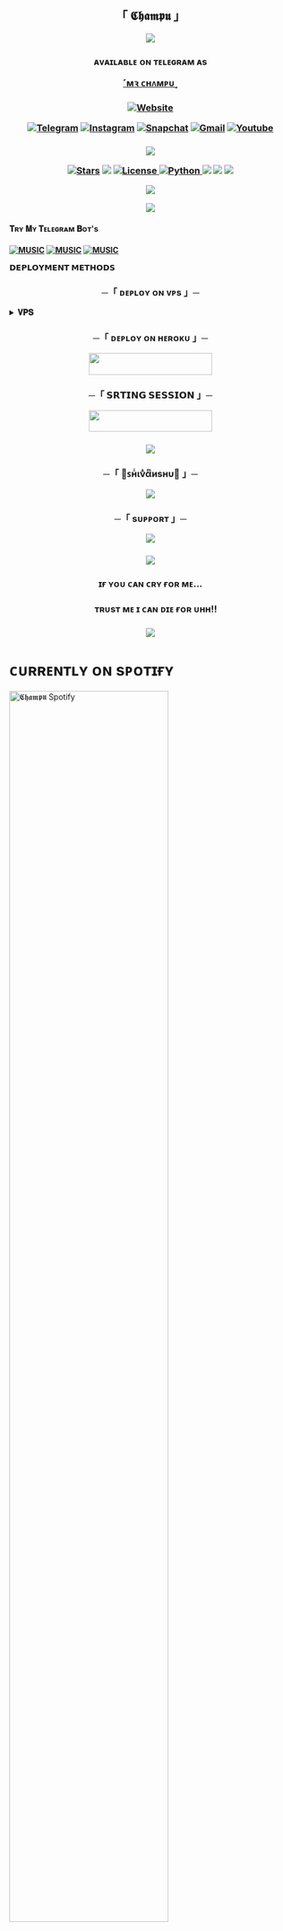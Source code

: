 <h2 align="center">
    「 𝕮𝖍𝖆𝖒𝖕𝖚 」</h2>

<p align="center">
  <img src="https://github.com/TheChampu/ChampuMusic/blob/main/TheChampu.gif">
</p>
</p>
 <h3></h3>
 <h3 align="center">
ᴀᴠᴀɪʟᴀʙʟᴇ ᴏɴ ᴛᴇʟᴇɢʀᴀᴍ ᴀs 

[˹мꝛ ᴄʜᴧᴍᴘᴜ˼](https://t.me/TheChampu)
<h3 align="center">
<a href="https://github.com/TheChampu"><img alt="Website" src="https://img.shields.io/badge/𝕮𝖍𝖆𝖒𝖕𝖚-red"></a>


[![Telegram](https://img.shields.io/badge/Telegram-2CA5E0?style=for-the-badge&logo=telegram&logoColor=white)](https://telegram.me/TheShivanshu)
[![Instagram](https://img.shields.io/badge/-Instagram-E1306C?style=for-the-badge&logo=instagram&logoColor=white)](https://www.instagram.com/Shivanshu_deo)
[![Snapchat](https://img.shields.io/badge/-Snapchat-F5AD09?style=for-the-badge&logo=snapchat&logoColor=white)](https://www.snapchat.com/add/shivanshudeo?share_id=0SMI0ikB1E4&locale=en-IN)
[![Gmail](https://img.shields.io/badge/Gmail-D14836?style=for-the-badge&logo=gmail&logoColor=white)](https://telegra.ph/%EA%9C%B1n%CE%B9%CE%BD%CE%B1i%D1%95n%CF%85-12-02)
[![Youtube](https://img.shields.io/badge/-YouTube-F50909?style=for-the-badge&logo=youtube&logoColor=white)](https://www.youtube.com/@itsmechampu)



<h3 align="center">
<a href="https://www.youtube.com/@ShivanshuDeo"><img src="https://user-images.githubusercontent.com/73097560/115834477-dbab4500-a447-11eb-908a-139a6edaec5c.gif"></a>  
</a></p>
<p align="center">
<a href="https://github.com/TheChampu/ChampuMusic"><img src="https://img.shields.io/github/stars/TheChampu/ChampuMusic?color=black&logo=github&logoColor=black&style=for-the-badge" alt="Stars" /></a>
<a href="https://github.com/TheChampu/ChampuMusic/network/members"> <img src="https://img.shields.io/github/forks/TheChampu/ChampuMusic?color=black&logo=github&logoColor=black&style=for-the-badge" /></a>
<a href="https://github.com/TheChampu/ChampuMusic/blob/master/LICENSE"> <img src="https://img.shields.io/badge/License-MIT-blueviolet?style=for-the-badge" alt="License" /> </a>
<a href="https://www.python.org/"> <img src="https://img.shields.io/badge/Written%20in-Python-skyblue?style=for-the-badge&logo=python" alt="Python" /> </a>
<a href="https://pypi.org/project/Telethon/"> <img src="https://img.shields.io/pypi/v/telethon?color=white&label=telethon&logo=python&logoColor=blue&style=for-the-badge" /></a>
<a href="https://pypi.org/project/Pyrogram/"> <img src="https://img.shields.io/pypi/v/pyrogram?color=white&label=pyrogram&logo=python&logoColor=blue&style=for-the-badge" /></a>
<a href="https://github.com/TheChampu/ChampuMusic/commits/"> <img src="https://img.shields.io/github/last-commit/TheChampu/ChampuMusic?color=black&logo=github&logoColor=black&style=for-the-badge" /></a></p>
<a href="https://www.youtube.com/@ShivanshuDeo"><img src="https://user-images.githubusercontent.com/73097560/115834477-dbab4500-a447-11eb-908a-139a6edaec5c.gif"></a>  
<p align="center">
  <img src="https://github.com/TheChampu/ChampuMusic/blob/main/%F0%9F%96%A4%EA%9C%B1%E2%83%9F%D0%BD%CD%A5%CE%B9%CE%BD%CD%A3%CE%B1%CD%AB%D0%B8%D1%95%D0%BD%CF%85%F0%9F%96%A4.gif">
</p>


<h4>𝐓ʀʏ 𝐌ʏ 𝐓ᴇʟᴇɢʀᴀᴍ 𝐁ᴏᴛ's<h4>
 
[![MUSIC](https://img.shields.io/badge/-TheChampuBot-E1306C?style=for-the-badge&logo=TheChampuBot&logoColor=green)](https://t.me/TheChampuBot)
[![MUSIC](https://img.shields.io/badge/TheKittyXD_Bot-%2307405e.svg?&style=for-the-badge&logo=TheKittyXD_Bot&logoColor)](https://t.me/TheKittyXD_Bot)
[![MUSIC](https://img.shields.io/badge/itsWaifuBot-%2307405e.svg?&style=for-the-badge&logo=itsWaifuBot&logoColor)](https://t.me/itsWaifuBot)


<b>𝗗𝗘𝗣𝗟𝗢𝗬𝗠𝗘𝗡𝗧 𝗠𝗘𝗧𝗛𝗢𝗗𝗦</b>
</p>

<h3 align="center">
    ─「 ᴅᴇᴩʟᴏʏ ᴏɴ ᴠᴘs 」─
</h3>

<details>
<summary><b>𝐕𝐏𝐒</b></summary>
<br>

Copy these blue words on by on from here to use commands in you own vps.
</h3>

```console
sudo apt-get update && sudo apt-get upgrade -y
```
```console
sudo apt-get install python3-pip ffmpeg -y
```
```console
sudo pip3 install -U pip
```
```console
curl -fssL https://deb.nodesource.com/setup_20.x | sudo -E bash - && sudo apt-get install nodejs -y && npm i -g npm
```
```console
git clone https://github.com/xteam-cloner/XTEAMMUSIC &&  cd XTEAMMUSIC
```
```console
pip3 install -U -r requirements.txt
```
```console
cp sample.env .env
```
```console
vi .env
```
➤Edit .env with your vars 

</h3>

➤Setup will install each and every requirement, nodejs and pip packages automatically. After successfull installation of requirements , setup will ask you to input your vars.

</h3>

➤Please input your vars correctly.

```console
bash start
```
When you see any error after bash start then use this command and again try bash start.👇

```console
sudo pkill -9 python3
```
</details>

<h3 align="center">
    ─「 ᴅᴇᴩʟᴏʏ ᴏɴ ʜᴇʀᴏᴋᴜ 」─
</h3>
 
<p align="center"><a href="https://dashboard.heroku.com/new?template=https://github.com/TheChampu/ChampuMusic"> <img src="https://img.shields.io/badge/Deploy%20On%20Heroku-black?style=for-the-badge&logo=heroku" width="220" height="38.45"/></a></p>


<h3 align="center">
       ─「 𝗦𝗥𝗧𝗜𝗡𝗚 𝗦𝗘𝗦𝗦𝗜𝗢𝗡  」─
</h3>


<p align="center"><a href="https://replit.com/@shivanshudeo/Champu"> <img src="https://img.shields.io/badge/String%20Session-black?style=for-the-badge&logo=replit" width="220" height="38.45"/></a></p>

<h3 align="center">
<a href="https://www.youtube.com/@ShivanshuDeo"><img src="https://user-images.githubusercontent.com/73097560/115834477-dbab4500-a447-11eb-908a-139a6edaec5c.gif"></a>  



<h3 align="center">
    ─「 🖤ꜱнͥινͣαͫиѕнυ🖤 」─
</h3>

<p align="center">
<a href="https://telegram.me/TheChampu"><img src="https://img.shields.io/badge/-Owner-blue.svg?style=for-the-badge&logo=Telegram"></a>
</p>

<h3 align="center">
    ─「 sᴜᴩᴩᴏʀᴛ 」─
</h3>

<p align="center">
<a href="https://telegram.me/TheChampuStore"><img src="https://img.shields.io/badge/-Support%20Channel-blue.svg?style=for-the-badge&logo=Telegram"></a>
</p>

<h3 align="center">
<a href="https://www.youtube.com/@ShivanshuDeo"><img src="https://user-images.githubusercontent.com/73097560/115834477-dbab4500-a447-11eb-908a-139a6edaec5c.gif"></a>             
<h3 align="center">
ɪғ ʏᴏᴜ ᴄᴀɴ ᴄʀʏ ғᴏʀ ᴍᴇ...        <h3 align="center">
     ᴛʀᴜsᴛ ᴍᴇ ɪ ᴄᴀɴ ᴅɪᴇ ғᴏʀ ᴜʜʜ!!
     <h3 align="center">
<a href="https://www.youtube.com/@ShivanshuDeo"><img src="https://user-images.githubusercontent.com/73097560/115834477-dbab4500-a447-11eb-908a-139a6edaec5c.gif"></a>  


<h1>  ᴄᴜʀʀᴇɴᴛʟʏ ᴏɴ sᴘᴏᴛɪғʏ </h1>

[<img src="https://novatorem.visualbean.vercel.app/api/spotify" alt="𝕮𝖍𝖆𝖒𝖕𝖚 Spotify" width="75%" />](https://open.spotify.com/user/31upue756rj6rctmc2gxdwvj5vri?si=hVSKCshlR3WUDi8qXBKyXw&utm_source=copy-link)

<h3 align="center">ᴍᴇᴇᴛ ᴏᴜʀ ᴄᴏɴᴛʀɪʙᴜᴛᴏʀs</h3>
<p align="center" style="box-shadow: 0px 4px 8px rgba(0, 0, 0, 0.2); padding: 10px; border-radius: 8px;">
  <a href="https://github.com/TheChampu/ChampuMusic/graphs/contributors">
    <img src="https://contrib.rocks/image?repo=TheChampu/ChampuMusic" alt="Contributors" style="border: 2px solid #000; border-radius: 10px;"/>
  </a>
</p>

